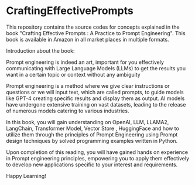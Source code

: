 # CraftingEffectivePrompts

This repository contains the source codes for concepts explained in the book "Crafting Effective Prompts : A Practice to Prompt Engineering".
This book is available in Amazon in all market places in multiple formats.

Introduction about the book:

Prompt engineering is indeed an art, important for you effectively communicating with Large Language Models (LLMs) to get the results you want in a certain topic or context without any ambiguity

Prompt engineering is a method where we give clear instructions or questions or we will input text, which are called prompts, to guide models like GPT-4 creating specific results and display them as output. AI models have undergone extensive training on vast datasets, leading to the release of numerous models catering to various industries.

In this book, you will gain understanding on OpenAI, LLM, LLAMA2, LangChain, Transformer Model, Vector Store , HuggingFace and how to utilize them through the principles of Prompt Engineering using Prompt design techniques by solved programming examples written in Python.

Upon completion of this reading, you will have gained hands on experience in Prompt engineering principles, empowering you to apply them effectively to develop new applications specific to your interest and requirements.

Happy Learning!
